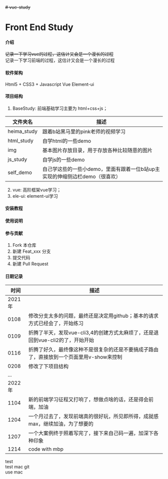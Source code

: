 ~~# vue-study~~
# Front End Study

#### 介绍
~~记录一下学习vue的过程，这估计又会是一个漫长的过程~~ <br>
记录一下学习前端的过程，这估计又会是一个漫长的过程

#### 软件架构
Html5 + CSS3 + Javascript
Vue
Element-ui

#### 项目结构
1. BaseStudy: 前端基础学习主要为 html+css+js；

|文件夹名|描述|
|---|---|
|heima_study|跟着b站黑马里的pink老师的视频学习|
|html_study|自学html的一些demo|
|img|基本图片存放目录，用于存放各种比较随意的图片|
|js_study|自学js的一些demo|
|self_demo|自己学这些的一些小demo，里面有跟着一位b站up主实现的伸缩侧边栏demo（很喜欢）|

2. vue: 高阶框架vue学习；
3. ele-ui: element-ui学习

#### 安装教程



#### 使用说明



#### 参与贡献

1.  Fork 本仓库
2.  新建 Feat_xxx 分支
3.  提交代码
4.  新建 Pull Request

#### 日期记录

|时间|描述|
|---|---|
|2021年|
|0108|修改分支太多的问题，最终还是决定用github；基本的请求方式已经会了，开始练习|
|0109|折腾了半天，发现vue-cli3,4的创建方式太麻烦了，还是退回到vue-cli2的了，开始开始|
|0116|折腾了好久，最终像这种不是很复杂的还是不要搞成子路由了，直接放到一个页面里用v-show来控制|
|0208|修改了下项目结构|
|...|
|2022年|
|1104|新的前端学习征程又打响了，想做点啥的话，还是得会前端，加油|
|1204|一个月过去了，发现前端真的很好玩，所见即所得，成就感max，继续加油，为了想要的|
|1207|一个大案例终于照着写完了，接下来自己码一遍，加深下各种印象|
|1214|code with mbp|

test <br>
test mac git <br>
use mac
